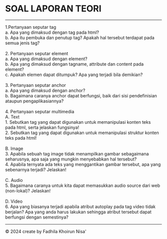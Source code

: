 <!DOCTYPE html>
<html lang="en">
<head>
    <meta charset="UTF-8">
    <meta name="viewport" content="width=device-width, initial-scale=1.0">
    <title>Document</title>
    <link rel="stylesheet" href="stylelaprak.css">
</head>
<body>
    <h1>SOAL LAPORAN TEORI</h1>
    <hr>1.Pertanyaan seputar tag
    <br>
    a.	Apa yang dimaksud dengan tag pada html?
    <br>
    b.	Apa itu pembuka dan penutup tag? Apakah hal tersebut terdapat pada semua jenis tag?
    <br>
    <br>
    2.	Pertanyaan seputar element
    <br>
    a.	Apa yang dimaksud dengan element?
    <br>
    b.	Apa yang dimaksud dengan tagname, attribute dan content pada element?
    <br>
    c.	Apakah elemen dapat ditumpuk? Apa yang terjadi bila demikian?
    <br>
    <br>
    3.	Pertanyaan seputar anchor
    <br>
    a.	Apa yang dimaksud dengan anchor?
    <br>
    b.	Bagaimana caranya anchor dapat berfungsi, baik dari sisi pendefinisian ataupun pengaplikasiannya?
    <br>
    <br>
    4.	Pertanyaan seputar multimedia
    <br>
    A.	Text
    <br>	
        1.	Sebutkan tag yang dapat digunakan untuk memanipulasi konten teks pada html, serta jelaskan fungsinya!
    <br>
        2.	Sebutkan tag yang dapat digunakan untuk memanipulasi struktur konten teks pada html!
    <br>
    <br>	
    B.	Image
    <br>
        3.	Apabila sebuah tag image tidak menampilkan gambar sebagaimana seharusnya, apa saja yang mungkin menyebabkan hal tersebut?
    <br>
        4.	Apabila ternyata ada teks yang menggantikan gambar tersebut, apa yang sebenarnya terjadi? Jelaskan!
    <br>
    <br>
    C.	Audio	
    <br>
        5.	Bagaimana caranya untuk kita dapat memasukkan audio source dari web (non-lokal)? Jelaskan!
    <br>
    <br>
    D.	Video
    <br>	
        6.	Apa yang biasanya terjadi apabila atribut autoplay pada tag video tidak berjalan? Apa yang anda harus lakukan sehingga atribut tersebut dapat berfungsi dengan semestinya? 
    <br>
    </b>
    <hr> 
    <p></p>
    <hd>
    <p>&copy; 2024 create by Fadhila Khoirun Nisa' </p>
</body>
</html>
